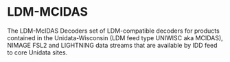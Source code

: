 # LDM-MCIDAS
The LDM-McIDAS Decoders set of LDM-compatible decoders for products contained in the Unidata-Wisconsin (LDM feed type UNIWISC aka MCIDAS), NIMAGE FSL2 and LIGHTNING data streams that are available by IDD feed to core Unidata sites.

